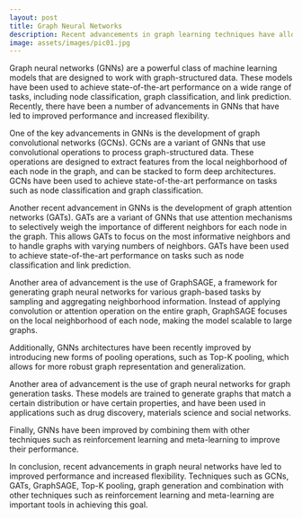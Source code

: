```yaml
---
layout: post
title: Graph Neural Networks
description: Recent advancements in graph learning techniques have allowed for incredible developments in deep learning.
image: assets/images/pic01.jpg
---
```


Graph neural networks (GNNs) are a powerful class of machine learning models that are designed to work with graph-structured data. These models have been used to achieve state-of-the-art performance on a wide range of tasks, including node classification, graph classification, and link prediction. Recently, there have been a number of advancements in GNNs that have led to improved performance and increased flexibility.

One of the key advancements in GNNs is the development of graph convolutional networks (GCNs). GCNs are a variant of GNNs that use convolutional operations to process graph-structured data. These operations are designed to extract features from the local neighborhood of each node in the graph, and can be stacked to form deep architectures. GCNs have been used to achieve state-of-the-art performance on tasks such as node classification and graph classification.

Another recent advancement in GNNs is the development of graph attention networks (GATs). GATs are a variant of GNNs that use attention mechanisms to selectively weigh the importance of different neighbors for each node in the graph. This allows GATs to focus on the most informative neighbors and to handle graphs with varying numbers of neighbors. GATs have been used to achieve state-of-the-art performance on tasks such as node classification and link prediction.

Another area of advancement is the use of GraphSAGE, a framework for generating graph neural networks for various graph-based tasks by sampling and aggregating neighborhood information. Instead of applying convolution or attention operation on the entire graph, GraphSAGE focuses on the local neighborhood of each node, making the model scalable to large graphs.

Additionally, GNNs architectures have been recently improved by introducing new forms of pooling operations, such as Top-K pooling, which allows for more robust graph representation and generalization.

Another area of advancement is the use of graph neural networks for graph generation tasks. These models are trained to generate graphs that match a certain distribution or have certain properties, and have been used in applications such as drug discovery, materials science and social networks.

Finally, GNNs have been improved by combining them with other techniques such as reinforcement learning and meta-learning to improve their performance.

In conclusion, recent advancements in graph neural networks have led to improved performance and increased flexibility. Techniques such as GCNs, GATs, GraphSAGE, Top-K pooling, graph generation and combination with other techniques such as reinforcement learning and meta-learning are important tools in achieving this goal.


